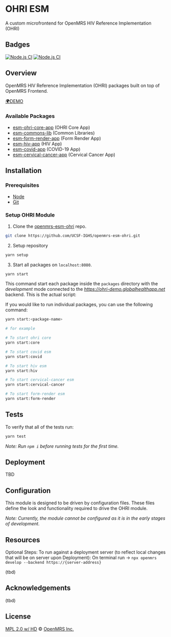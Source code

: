 # OHRI ESM

A custom microfrontend for OpenMRS HIV Reference Implementation (OHRI)
## Badges
[![Node.js CI](https://github.com/UCSF-IGHS/openmrs-esm-ohri/actions/workflows/node.js.yml/badge.svg?branch=dev)](https://github.com/UCSF-IGHS/openmrs-esm-ohri/actions/workflows/node.js.yml)
[![Node.js CI](https://github.com/UCSF-IGHS/openmrs-esm-ohri/actions/workflows/node.js.yml/badge.svg?branch=master)](https://github.com/UCSF-IGHS/openmrs-esm-ohri/actions/workflows/node.js.yml)

## Overview

OpenMRS HIV Reference Implementation (OHRI) packages built on top of OpenMRS Frontend.

[🌍DEMO](https://ohri-demo.globalhealthapp.net/openmrs/spa)

### Available Packages

- [esm-ohri-core-app](https://github.com/UCSF-IGHS/openmrs-esm-ohri/tree/master/packages/esm-ohri-core-app) (OHRI Core App)
- [esm-commons-lib](https://github.com/UCSF-IGHS/openmrs-esm-ohri/tree/master/packages/esm-commons-lib) (Common Libraries)
- [esm-form-render-app](https://github.com/UCSF-IGHS/openmrs-esm-ohri/tree/master/packages/esm-form-render-app) (Form Render App)
- [esm-hiv-app](https://github.com/UCSF-IGHS/openmrs-esm-ohri/tree/master/packages/esm-hiv-app) (HIV App)
- [esm-covid-app](https://github.com/UCSF-IGHS/openmrs-esm-ohri/tree/master/packages/esm-covid-app) (COVID-19 App)
- [esm-cervical-cancer-app](https://github.com/UCSF-IGHS/openmrs-esm-ohri/tree/master/packages/esm-cervical-cancer-app) (Cervical Cancer App)

## Installation

### Prerequisites

* [Node](https://nodejs.org/en/download/)
* [Git](https://git-scm.com/downloads)

### Setup OHRI Module

1. Clone the [openmrs-esm-ohri](https://github.com/UCSF-IGHS/openmrs-esm-ohri) repo.

```sh
git clone https://github.com/UCSF-IGHS/openmrs-esm-ohri.git
```

2. Setup repository
```sh
yarn setup
```

3. Start all packages on `localhost:8080`.

```sh
yarn start
```
This command start each package inside the `packages` directory with the *development* mode connected to the *https://ohri-demo.globalhealthapp.net* backend. This is the actual script:

If you would like to run individual packages, you can use the following command:

```sh
yarn start:<package-name>

# for example

# To start ohri core
yarn start:core

# To start covid esm
yarn start:covid

# To start hiv esm
yarn start:hiv

# To start cervical-cancer esm
yarn start:cervical-cancer

# To start form-render esm
yarn start:form-render
```

## Tests

To verify that all of the tests run:

```sh
yarn test
```

*Note: Run `npm i` before running tests for the first time.*

## Deployment

TBD

## Configuration

This module is designed to be driven by configuration files. These files define the look and functionality required to drive the OHRI module.

*Note: Currently, the module cannot be configured as it is in the early stages of development.*

## Resources
Optional Steps:
To run against a deployment server (to reflect local changes that will be on server upon Deployment):
On terminal run ->  ```npx openmrs develop --backend https://{server-address}```

(tbd)
## Acknowledgements

(tbd)
## License

[MPL 2.0 w/ HD](http://openmrs.org/license/) © [OpenMRS Inc.](http://www.openmrs.org/)
